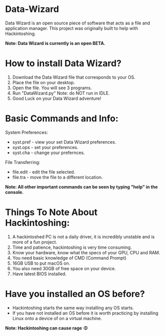 # Data-Wizard
Data Wizard is an open source piece of software that acts as a file and application manager. This project was originally built to help with Hackintoshing.

**Note: Data Wizard is currently is an open BETA.**

# How to install Data Wizard?
1. Download the Data Wizard file that corresponds to your OS.
2. Place the file on your desktop.
3. Open the file. You will see 3 programs.
4. Run "DataWizard.py" Note: do NOT run in IDLE.
5. Good Luck on your Data Wizard adventure!

# Basic Commands and Info:
System Preferences:
- syst.pref - view your set Data Wizard preferences.
- syst.ops - set your preferences.
- syst.cha - change your prefernces.

File Transferring:
- file.edit - edit the file selected.
- file.tra - move the file to a different location.

**Note: All other important commands can be seen by typing "help" in the console.**

# Things To Note About Hackintoshing:
1. A hackintoshed PC is not a daily driver, it is incredibly unstable and is more of a fun project.
2. Time and patience, hackintoshing is very time consuming. 
3. Know your hardware, know what the specs of your GPU, CPU and RAM.
4. You need basic knowledge of CMD (Command Prompt)
5. 16GB USB to put macOS on.
6. You also need 30GB of free space on your device.
7. Have latest BIOS installed.

# Have you installed an OS before?

- Hackintoshing starts the same way installing any OS starts.
- If you have not installed an OS before it is worth practicing by installing Linux onto a device of on a virtual machine.

**Note: Hackintoshing can cause rage :D**
